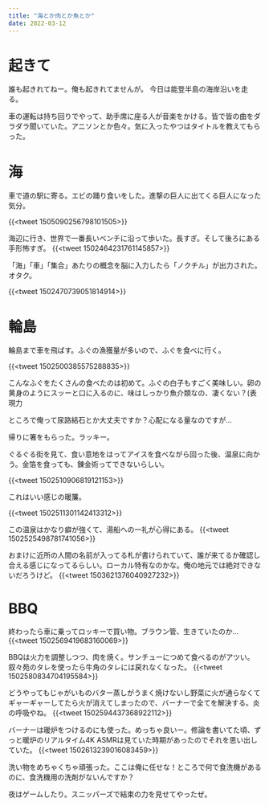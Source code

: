 ```yaml
---
title: "海とか肉とか魚とか"
date: 2022-03-12
---
```


# 起きて
誰も起きれてねー。俺も起きれてませんが。 今日は能登半島の海岸沿いを走る。

車の運転は持ち回りでやって、助手席に座る人が音楽をかける。皆で皆の曲をダラダラ聞いていた。アニソンとか色々。気に入ったやつはタイトルを教えてもらった。

# 海
車で道の駅に寄る。エビの踊り食いをした。進撃の巨人に出てくる巨人になった気分。

{{<tweet 1505090256798101505>}}

海辺に行き、世界で一番長いベンチに沿って歩いた。長すぎ。そして後ろにある手形怖すぎ。
{{<tweet 1502464231761145857>}}

「海」「車」「集合」あたりの概念を脳に入力したら「ノクチル」が出力された。オタク。

{{<tweet 1502470739051814914>}}

# 輪島

輪島まで車を飛ばす。ふぐの漁獲量が多いので、ふぐを食べに行く。

{{<tweet 1502500385575288835>}}

こんなふぐをたくさんの食べたのは初めて。ふぐの白子もすごく美味しい。卵の黄身のようにスッーと口に入るのに、味はしっかり魚介類なの、凄くない？(表現力

ところで俺って尿路結石とか大丈夫ですか？心配になる量なのですが...

帰りに箸をもらった。ラッキー。

ぐるぐる街を見て、食い意地をはってアイスを食べながら回った後、温泉に向かう。金箔を食っても、錬金術ってできないらしい。

{{<tweet 1502510906819121153>}}

これはいい感じの暖簾。

{{<tweet 1502511301142413312>}}

この温泉はかなり癖が強くて、湯船への一礼が心得にある。
{{<tweet 1502525498781741056>}}

おまけに近所の人間の名前が入ってる札が書けられていて、誰が来てるか確認し合える感じになってるらしい。ローカル特有なのかな。俺の地元では絶対できないだろうけど。
{{<tweet 1503621376040927232>}}
# BBQ
終わったら車に乗ってロッキーで買い物。ブラウン管、生きていたのか...
{{<tweet 1502569419683160069>}}


BBQは火力を調整しつつ、肉を焼く。サンチューにつめて食べるのがアツい。叙々苑のタレを使ったら牛角のタレには戻れなくなった。
{{<tweet 1502580834704195584>}}


どうやってもじゃがいものバター蒸しがうまく焼けないし野菜に火が通らなくてギャーギャーしてたら火が消えてしまったので、バーナーで全てを解決する。炎の呼吸やね。
{{<tweet 1502594437368922112>}}

バーナーは暖炉をつけるのにも使った。めっちゃ良いー。修論を書いてた頃、ずっと暖炉のリアルタイム4K ASMRは見ていた時期があったのでそれを思い出していた。
{{<tweet 1502613239016083459>}}

洗い物をめちゃくちゃ頑張った。ここは俺に任せな！ところで何で食洗機があるのに、食洗機用の洗剤がないんですか？

夜はゲームしたり。スニッパーズで結束の力を見せてやったぜ。